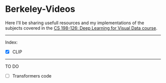 # Berkeley-Videos

Here I'll be sharing usefull resources and my implementations of the subjects covered in the [CS 198-126: Deep Learning for Visual Data course](https://ml-berkeley.notion.site/CS-198-126-Deep-Learning-for-Visual-Data-a57e2aca54c046edb7014439f81ba1d5).

---

Index:

- [X]  CLIP

---
TO DO

- [ ] Transformers code

